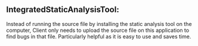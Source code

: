 IntegratedStaticAnalysisTool: 
-------------------------------
  Instead of running the source file by installing the static analysis tool on the computer, Client only needs to upload the source file on this application to find bugs in that file.
  Particularly helpful as it is easy to use and saves time.
